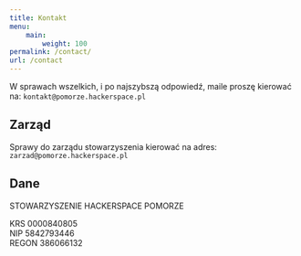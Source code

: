 ```yaml
---
title: Kontakt
menu:
    main:
        weight: 100
permalink: /contact/
url: /contact
---
```


W sprawach wszelkich, i po najszybszą odpowiedź, maile proszę kierować na:
`kontakt@pomorze.hackerspace.pl`

## Zarząd

Sprawy do zarządu stowarzyszenia kierować na adres:
`zarzad@pomorze.hackerspace.pl`

## Dane

STOWARZYSZENIE HACKERSPACE POMORZE

KRS 0000840805  
NIP 5842793446  
REGON 386066132  

